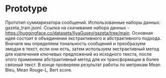 # Prototype
Прототип суммаризатора сообщений. Использованные наборы данных: gazeta_train.jsonl.
Ссылка на скачивание набора данных - https://huggingface.co/datasets/IlyaGusev/gazeta/tree/main.
Основная идея состоит в объединении экстрактивного и абстрактивного подхода.
Вначале мы определяем тональность сообщений и преобразуем эмодзи в текст, если они есть, затем используем экстрактивный метод для извлечения ключевых предложений из исходного текста, после этого применяем абстрактивный метод для их трансформации в более связный текст.
В конце проверяем результат работы по метрикам Mean Bleu, Mean Rouge-L, Bert score.
